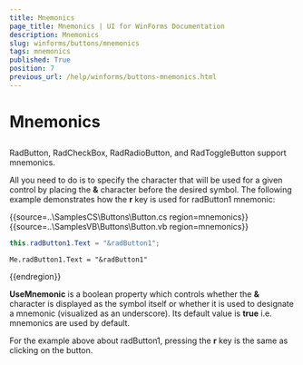 ```yaml
---
title: Mnemonics
page_title: Mnemonics | UI for WinForms Documentation
description: Mnemonics
slug: winforms/buttons/mnemonics
tags: mnemonics
published: True
position: 7
previous_url: /help/winforms/buttons-mnemonics.html
---
```


# Mnemonics



## 

RadButton, RadCheckBox, RadRadioButton, and RadToggleButton support mnemonics. 

All you need to do is to specify the character that will be used for a given control by placing the __&__ character before the desired symbol. The following example demonstrates how the __r__ key is used for radButton1 mnemonic:

{{source=..\SamplesCS\Buttons\Button.cs region=mnemonics}} 
{{source=..\SamplesVB\Buttons\Button.vb region=mnemonics}} 

````C#
this.radButton1.Text = "&radButton1";

````
````VB.NET
Me.radButton1.Text = "&radButton1"

````

{{endregion}} 

__UseMnemonic__ is a boolean property which controls whether the __&__ character is displayed as the symbol itself or whether it is used to designate a mnemonic (visualized as an underscore). Its default value is __true__ i.e. mnemonics are used by default.

For the example above about radButton1, pressing the __r__ key is the same as clicking on the button.
